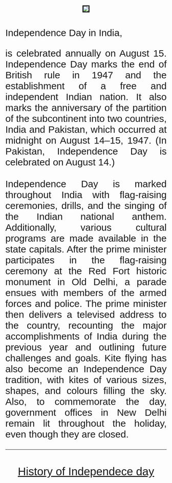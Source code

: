<html>
<head>
<style>
#abc{text-align:justify;font-size:30px;font-family: 'Source Sans Pro', sans-serif;property:float-left;}
  a{text-align:center;font-size:35px;font-family: 'Source Sans Pro', sans-serif;}
  html{text-align:center;}
  img{border:solid;}
</style> </head>
<body> <br><br>
  <img src="https://m.timesofindia.com/thumb/77541570.cms?resizemode=4&width=400"> <br><br>
<p id=abc property:float-left>Independence Day in India,</p> <p id=abc> is celebrated annually on August 15. Independence Day marks the end of British rule in 1947 and the establishment of a free and independent Indian nation. It also marks the anniversary of the partition of the subcontinent into two countries, India and Pakistan, which occurred at midnight on August 14–15, 1947. (In Pakistan, Independence Day is celebrated on August 14.)<br><br>
Independence Day is marked throughout India with flag-raising ceremonies, drills, and the singing of the Indian national anthem. Additionally, various cultural programs are made available in the state capitals. After the prime minister participates in the flag-raising ceremony at the Red Fort historic monument in Old Delhi, a parade ensues with members of the armed forces and police. The prime minister then delivers a televised address to the country, recounting the major accomplishments of India during the previous year and outlining future challenges and goals. Kite flying has also become an Independence Day tradition, with kites of various sizes, shapes, and colours filling the sky. Also, to commemorate the day, government offices in New Delhi remain lit throughout the holiday, even though they are closed.</p><hr><br><br>
  <a href=" https://sanjana1-12thstd.github.io/History/"> History of Independece day</a>

